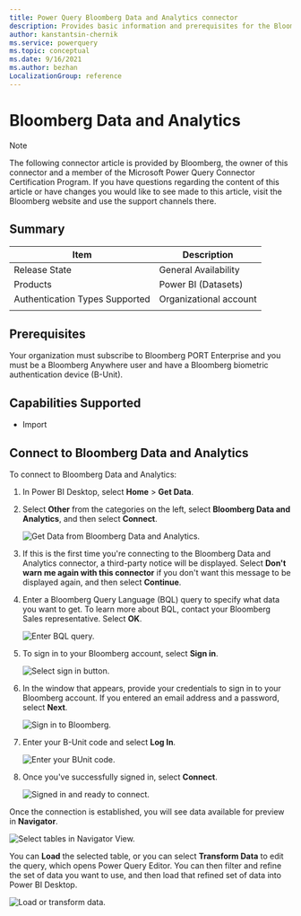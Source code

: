 ```yaml
---
title: Power Query Bloomberg Data and Analytics connector
description: Provides basic information and prerequisites for the Bloomberg Data and Analytics connector, descriptions of the optional input parameters, and discusses limitations and issues you might encounter.
author: kanstantsin-chernik
ms.service: powerquery
ms.topic: conceptual
ms.date: 9/16/2021
ms.author: bezhan
LocalizationGroup: reference
---
```


# Bloomberg Data and Analytics

>[!Note]
>The following connector article is provided by Bloomberg, the owner of this connector and a member of the Microsoft Power Query Connector Certification Program. If you have questions regarding the content of this article or have changes you would like to see made to this article, visit the Bloomberg website and use the support channels there.

## Summary

| Item | Description |
| ---- | ----------- |
| Release State | General Availability |
| Products | Power BI (Datasets) |
| Authentication Types Supported | Organizational account |
| | |

## Prerequisites

Your organization must subscribe to Bloomberg PORT Enterprise and you must be a Bloomberg Anywhere user and have a Bloomberg biometric authentication device (B-Unit).
 
## Capabilities Supported
* Import

## Connect to Bloomberg Data and Analytics

To connect to Bloomberg Data and Analytics:

1. In Power BI Desktop, select **Home** > **Get Data**. 

2. Select **Other** from the categories on the left, select **Bloomberg Data and Analytics**, and then select **Connect**.

   ![Get Data from Bloomberg Data and Analytics.](./media/bloomberg-data-and-analytics/get-bql-data.png)

3. If this is the first time you're connecting to the Bloomberg Data and Analytics connector, a third-party notice will be displayed. Select **Don't warn me again with this connector** if you don't want this message to be displayed again, and then select **Continue**.

4. Enter a Bloomberg Query Language (BQL) query to specify what data you want to get. To learn more about BQL, contact your Bloomberg Sales representative. Select **OK**.

   ![Enter BQL query.](./media/bloomberg-data-and-analytics/bql-query.png)

5. To sign in to your Bloomberg account, select **Sign in**.

   ![Select sign in button.](./media/bloomberg-data-and-analytics/sign-in.png)

6. In the window that appears, provide your credentials to sign in to your Bloomberg account. If you entered an email address and a password, select **Next**.

   ![Sign in to Bloomberg.](./media/bloomberg-data-and-analytics/bloomberg-sign-in.png)

7. Enter your B-Unit code and select **Log In**.

   ![Enter your BUnit code.](./media/bloomberg-data-and-analytics/bunit.png)

8. Once you've successfully signed in, select **Connect**.

   ![Signed in and ready to connect.](./media/bloomberg-data-and-analytics/connect.png)

Once the connection is established, you will see data available for preview in **Navigator**.

![Select tables in Navigator View.](./media/bloomberg-data-and-analytics/navigator-view.png)

You can **Load** the selected table, or you can select **Transform Data** to edit the query, which opens Power Query Editor. You can then filter and refine the set of data you want to use, and then load that refined set of data into Power BI Desktop.

![Load or transform data.](./media/bloomberg-data-and-analytics/button-select.png)

